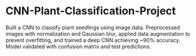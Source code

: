 # CNN-Plant-Classification-Project
Built a CNN to classify plant seedlings using image data. Preprocessed images with normalization and Gaussian blur, applied data augmentation to prevent overfitting, and trained a deep CNN achieving ~90% accuracy. Model validated with confusion matrix and test predictions.
